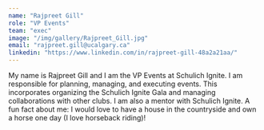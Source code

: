 ```yaml
---
name: "Rajpreet Gill"
role: "VP Events"
team: "exec"
image: "/img/gallery/Rajpreet_Gill.jpg"
email: "rajpreet.gill@ucalgary.ca"
linkedin: "https://www.linkedin.com/in/rajpreet-gill-48a2a21aa/"
---
```


My name is Rajpreet Gill and I am the VP Events at Schulich Ignite. I am responsible for planning, managing, and executing events. This incorporates organizing the Schulich Ignite Gala and managing collaborations with other clubs. I am also a mentor with Schulich Ignite. A fun fact about me: I would love to have a house in the countryside and own a horse one day (I love horseback riding)!